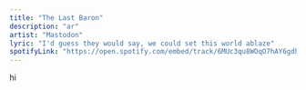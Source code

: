 ```yaml
---
title: "The Last Baron"
description: "ar"
artist: "Mastodon"
lyric: "I'd guess they would say, we could set this world ablaze"
spotifyLink: "https://open.spotify.com/embed/track/6MUc3qu8WOqO7hAY6gdhJY"
---
```


hi
